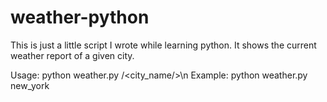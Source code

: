 # weather-python

This is just a little script I wrote while learning python. It shows the current weather report of a given city.

Usage: python weather.py /<city_name/>\n
Example: python weather.py new_york

